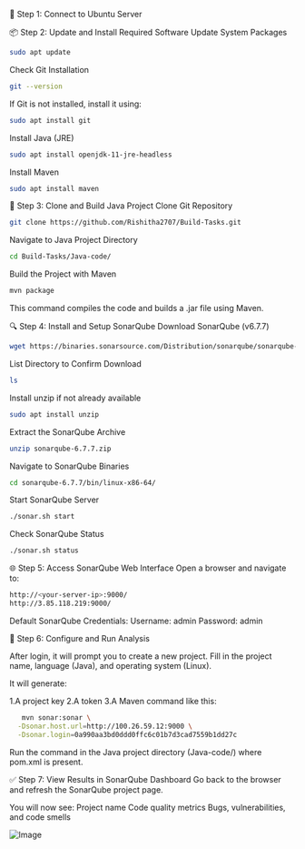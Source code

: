 🔐 Step 1: Connect to Ubuntu Server

📦 Step 2: Update and Install Required Software
Update System Packages
```bash
sudo apt update
```

Check Git Installation
```bash
git --version
```


If Git is not installed, install it using:
```bash
sudo apt install git
```


Install Java (JRE)
```bash
sudo apt install openjdk-11-jre-headless
```


Install Maven
```bash
sudo apt install maven
```


📂 Step 3: Clone and Build Java Project
Clone Git Repository
```bash
git clone https://github.com/Rishitha2707/Build-Tasks.git
```

Navigate to Java Project Directory
```bash
cd Build-Tasks/Java-code/
```


Build the Project with Maven
```bash
mvn package
```
This command compiles the code and builds a .jar file using Maven.



🔍 Step 4: Install and Setup SonarQube
Download SonarQube (v6.7.7)
```bash
wget https://binaries.sonarsource.com/Distribution/sonarqube/sonarqube-6.7.7.zip
```


List Directory to Confirm Download
```bash
ls
```


Install unzip if not already available
```bash
sudo apt install unzip
```


Extract the SonarQube Archive
```bash
unzip sonarqube-6.7.7.zip
```


Navigate to SonarQube Binaries
```bash
cd sonarqube-6.7.7/bin/linux-x86-64/
```


Start SonarQube Server
```bash
./sonar.sh start
```


Check SonarQube Status
```bash
./sonar.sh status
```


🌐 Step 5: Access SonarQube Web Interface
Open a browser and navigate to:
```bash
http://<your-server-ip>:9000/
http://3.85.118.219:9000/
```


Default SonarQube Credentials:
Username: admin
Password: admin


📁 Step 6: Configure and Run Analysis

After login, it will prompt you to create a new project.
Fill in the project name, language (Java), and operating system (Linux).

It will generate:

1.A project key
2.A token
3.A Maven command like this:
```bash
   mvn sonar:sonar \
  -Dsonar.host.url=http://100.26.59.12:9000 \
  -Dsonar.login=0a990aa3bd0ddd0ffc6c01b7d3cad7559b1dd27c
```


Run the command in the Java project directory (Java-code/) where pom.xml is present.

✅ Step 7: View Results in SonarQube Dashboard
Go back to the browser and refresh the SonarQube project page.

You will now see:
Project name
Code quality metrics
Bugs, vulnerabilities, and code smells

![Image](https://github.com/user-attachments/assets/265d7524-30cf-4600-87a0-c2e1060047a6)

